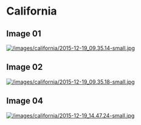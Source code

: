 # California

## Image 01

[![/images/california/2015-12-19_09.35.14-small.jpg](/images/california/2015-12-19_09.35.14-small.jpg)](/images/california/2015-12-19_09.35.14.jpg)

## Image 02

[![/images/california/2015-12-19_09.35.18-small.jpg](/images/california/2015-12-19_09.35.18-small.jpg)](/images/california/2015-12-19_09.35.18.jpg)

## Image 04

[![/images/california/2015-12-19_14.47.24-small.jpg](/images/california/2015-12-19_14.47.24-small.jpg)](/images/california/2015-12-19_14.47.24.jpg)
